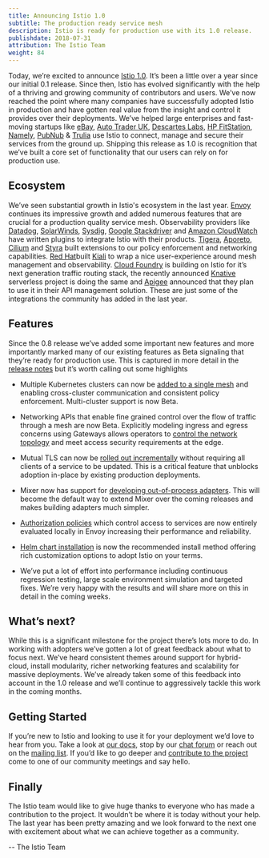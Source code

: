 ```yaml
---
title: Announcing Istio 1.0
subtitle: The production ready service mesh
description: Istio is ready for production use with its 1.0 release.
publishdate: 2018-07-31
attribution: The Istio Team
weight: 84
---
```


Today, we’re excited to announce [Istio 1.0](/about/notes/1.0). It’s been a little over a year since our initial 0.1 release. Since then, Istio has evolved significantly with the help of a thriving and growing community of contributors and users. We’ve now reached the point where many companies have successfully adopted Istio in production and have gotten real value from the insight and control it provides over their deployments. We’ve helped large enterprises and fast-moving startups like [eBay](https://www.ebay.com/), [Auto Trader UK](https://www.autotrader.co.uk/), [Descartes Labs](http://www.descarteslabs.com/), [HP FitStation](https://www.fitstation.com/), [Namely](https://www.namely.com/), [PubNub](https://www.pubnub.com/) & [Trulia](https://www.trulia.com/) use Istio to connect, manage and secure their services from the ground up. Shipping this release as 1.0 is recognition that we’ve built a core set of functionality that our users can rely on for production use.

## Ecosystem

We’ve seen substantial growth in Istio's ecosystem in the last year. [Envoy](https://www.envoyproxy.io/) continues its impressive growth and added numerous
features that are crucial for a production quality service mesh. Observability providers like [Datadog](https://www.datadoghq.com/),
[SolarWinds](https://www.solarwinds.com/), [Sysdig](https://sysdig.com/blog/monitor-istio/), [Google Stackdriver](https://cloud.google.com/stackdriver/) and
[Amazon CloudWatch](https://aws.amazon.com/cloudwatch/) have written plugins to integrate Istio with their products.
[Tigera](https://www.tigera.io/resources/using-network-policy-concert-istio-2/), [Aporeto](https://www.aporeto.com/), [Cilium](https://cilium.io/)
and [Styra](https://styra.com/) built extensions to our policy enforcement and networking capabilities. [Red Hat](https://www.redhat.com/en)built [Kiali](https://www.kiali.io) to wrap a nice user-experience around mesh management and observability. [Cloud Foundry](https://www.cloudfoundry.org/) is building on  Istio for it’s next generation traffic routing stack, the recently announced [Knative](https://github.com/knative/docs) serverless project is doing the same and [Apigee](https://apigee.com/) announced that they plan to use it in their API management solution. These are just some of the integrations the community has added in the last year.

## Features

Since the 0.8 release we’ve added some important new features and more importantly marked many of our existing features as Beta signaling that they’re ready for production use. This is captured in more detail in the [release notes](/about/notes/1.0/)  but it’s worth calling out some highlights

* Multiple Kubernetes clusters can now be [added to a single mesh](/docs/setup/kubernetes/multicluster-install) and enabling cross-cluster communication and consistent policy enforcement. Multi-cluster support is now Beta.

* Networking APIs that enable fine grained control over the flow of traffic through a mesh are now Beta. Explicitly modeling ingress and egress concerns using Gateways allows operators to [control the network topology](/blog/2018/v1alpha3-routing/) and meet access security requirements at the edge.

* Mutual TLS can now be [rolled out incrementally](/docs/tasks/security/mtls-migration) without requiring all clients of a service to be updated. This is a critical feature that unblocks adoption in-place by existing production deployments.

* Mixer now has support for [developing out-of-process adapters](https://github.com/istio/istio/wiki/Out-Of-Process-gRPC-Adapter-Dev-Guide). This will become the default way to extend Mixer over the coming releases and makes building adapters much simpler.

* [Authorization policies](/docs/concepts/security/#authorization) which control access to services are now entirely evaluated locally in Envoy increasing
their performance and reliability.

* [Helm chart installation](/docs/setup/kubernetes/helm-install/) is now the recommended install method offering rich customization options to adopt Istio on your terms.

* We’ve put a lot of effort into performance including continuous regression testing, large scale environment simulation and targeted fixes. We’re very happy with the results and will share more on this in detail in the coming weeks.

## What’s next?

While this is a significant milestone for the project there’s lots more to do. In working with adopters we’ve gotten a lot of great feedback about what to focus next. We’ve heard consistent themes around support for hybrid-cloud, install modularity, richer networking features and scalability for massive deployments. We’ve already taken some of this feedback into account in the 1.0 release and we’ll continue to aggressively tackle this work in the coming months.

## Getting Started

If you’re new to Istio and looking to use it for your deployment we’d love to hear from you. Take a look at [our docs](/docs/), stop by our
[chat forum](https://istio.rocket.chat) or reach out on the [mailing list](https://groups.google.com/forum/#!forum/istio-dev). If you’d like
to go deeper and [contribute to the project](/about/community) come to one of our community meetings and say hello.

## Finally

The Istio team would like to give huge thanks to everyone who has made a contribution to the project. It wouldn’t be where it is today without your help. The last year has been pretty amazing and we look forward to the next one with excitement about what we can achieve together as a community.

-- The Istio Team

